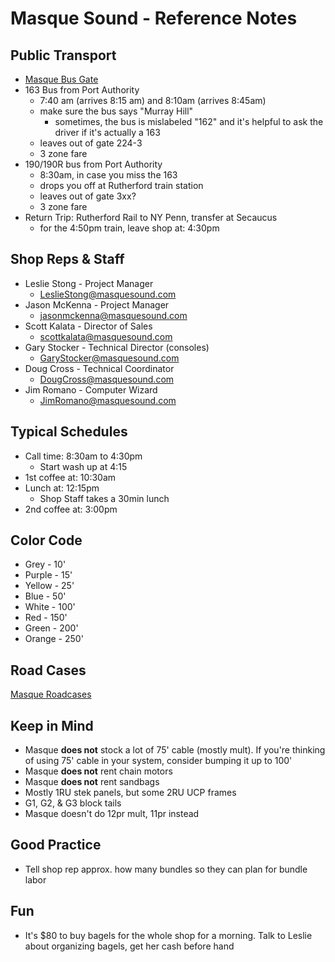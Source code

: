 # Masque Sound - Reference Notes

## Public Transport
* [Masque Bus Gate](https://www.portauthoritygate.com/163)
* 163 Bus from Port Authority
    * 7:40 am (arrives 8:15 am) and 8:10am (arrives 8:45am)
    * make sure the bus says "Murray Hill"
        * sometimes, the bus is mislabeled "162" and it's helpful to ask the driver if it's actually a 163
    * leaves out of gate 224-3
    * 3 zone fare
* 190/190R bus from Port Authority
    * 8:30am, in case you miss the 163
    * drops you off at Rutherford train station
    * leaves out of gate 3xx?
    * 3 zone fare
* Return Trip: Rutherford Rail to NY Penn, transfer at Secaucus
    * for the 4:50pm train, leave shop at: 4:30pm

## Shop Reps & Staff
* Leslie Stong - Project Manager
    * LeslieStong@masquesound.com
* Jason McKenna - Project Manager
    * jasonmckenna@masquesound.com
* Scott Kalata - Director of Sales
    * scottkalata@masquesound.com
* Gary Stocker - Technical Director (consoles)
    * GaryStocker@masquesound.com
* Doug Cross - Technical Coordinator 
    * DougCross@masquesound.com
* Jim Romano - Computer Wizard
    * JimRomano@masquesound.com

## Typical Schedules
* Call time: 8:30am to 4:30pm
    * Start wash up at 4:15
* 1st coffee at: 10:30am
* Lunch at: 12:15pm
    * Shop Staff takes a 30min lunch
* 2nd coffee at: 3:00pm

## Color Code
* Grey - 10'
* Purple - 15'
* Yellow - 25'
* Blue - 50'
* White - 100'
* Red - 150'
* Green - 200'
* Orange - 250'

## Road Cases
[Masque Roadcases](https://soundreferencenotes.com/ref_road_cases.html)


## Keep in Mind
* Masque **does not** stock a lot of 75' cable (mostly mult). If you're thinking of using 75' cable in your system, consider bumping it up to 100'
* Masque **does not** rent chain motors
* Masque **does not** rent sandbags
* Mostly 1RU stek panels, but some 2RU UCP frames
* G1, G2, & G3 block tails
* Masque doesn't do 12pr mult, 11pr instead

## Good Practice
* Tell shop rep approx. how many bundles so they can plan for bundle labor

## Fun
* It's $80 to buy bagels for the whole shop for a morning. Talk to Leslie about organizing bagels, get her cash before hand 
